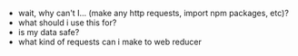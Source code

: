 - wait, why can't I... (make any http requests, import npm packages, etc)?
- what should i use this for?
- is my data safe?
- what kind of requests can i make to web reducer
